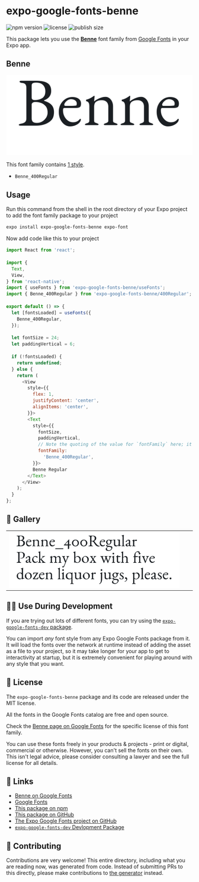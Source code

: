 # expo-google-fonts-benne

![npm version](https://flat.badgen.net/npm/v/expo-google-fonts-benne)
![license](https://flat.badgen.net/github/license/expo/google-fonts)
![publish size](https://flat.badgen.net/packagephobia/install/expo-google-fonts-benne)

This package lets you use the [**Benne**](https://fonts.google.com/specimen/Benne) font family from [Google Fonts](https://fonts.google.com/) in your Expo app.

## Benne

![Benne](./font-family.png)

This font family contains [1 style](#-gallery).

- `Benne_400Regular`

## Usage

Run this command from the shell in the root directory of your Expo project to add the font family package to your project
```sh
expo install expo-google-fonts-benne expo-font
```

Now add code like this to your project
```js
import React from 'react';

import {
  Text,
  View,
} from 'react-native';
import { useFonts } from 'expo-google-fonts-benne/useFonts';
import { Benne_400Regular } from 'expo-google-fonts-benne/400Regular';

export default () => {
  let [fontsLoaded] = useFonts({
    Benne_400Regular,
  });

  let fontSize = 24;
  let paddingVertical = 6;

  if (!fontsLoaded) {
    return undefined;
  } else {
    return (
      <View
        style={{
          flex: 1,
          justifyContent: 'center',
          alignItems: 'center',
        }}>
        <Text
          style={{
            fontSize,
            paddingVertical,
            // Note the quoting of the value for `fontFamily` here; it expects a string!
            fontFamily:
              'Benne_400Regular',
          }}>
          Benne Regular
        </Text>
      </View>
    );
  }
};

```

## 🔡 Gallery


||||
|-|-|-|
|![Benne_400Regular](.//400Regular/Benne_400Regular.ttf.png)||||


## 👩‍💻 Use During Development

If you are trying out lots of different fonts, you can try using the [`expo-google-fonts-dev` package](https://github.com/freeboub/google-fonts/tree/master/font-packages/dev#readme).

You can import *any* font style from any Expo Google Fonts package from it. It will load the fonts
over the network at runtime instead of adding the asset as a file to your project, so it may take longer
for your app to get to interactivity at startup, but it is extremely convenient
for playing around with any style that you want.

## 📖 License

The `expo-google-fonts-benne` package and its code are released under the MIT license.

All the fonts in the Google Fonts catalog are free and open source.

Check the [Benne page on Google Fonts](https://fonts.google.com/specimen/Benne) for the specific license of this font family.

You can use these fonts freely in your products & projects - print or digital, commercial or otherwise. However, you can't sell the fonts on their own. This isn't legal advice, please consider consulting a lawyer and see the full license for all details.

## 🔗 Links

- [Benne on Google Fonts](https://fonts.google.com/specimen/Benne)
- [Google Fonts](https://fonts.google.com/)
- [This package on npm](https://www.npmjs.com/package/expo-google-fonts-benne)
- [This package on GitHub](https://github.com/freeboub/google-fonts/tree/master/font-packages/benne)
- [The Expo Google Fonts project on GitHub](https://github.com/freeboub/google-fonts)
- [`expo-google-fonts-dev` Devlopment Package](https://github.com/freeboub/google-fonts/tree/master/font-packages/dev)

## 🤝 Contributing

Contributions are very welcome! This entire directory, including what you are reading now, was generated from code. Instead of submitting PRs to this directly, please make contributions to [the generator](https://github.com/freeboub/google-fonts/tree/master/packages/generator) instead.
